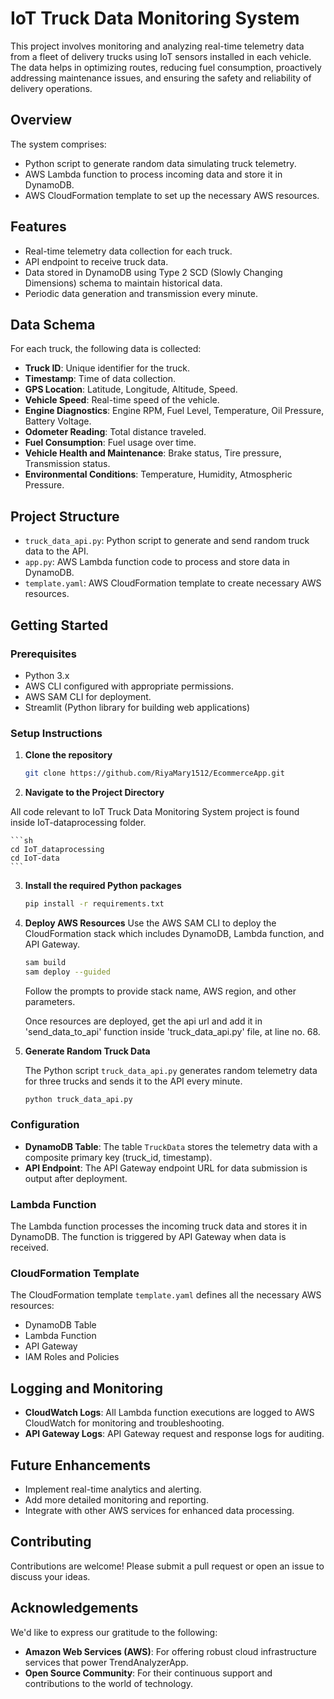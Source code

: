 # IoT Truck Data Monitoring System

This project involves monitoring and analyzing real-time telemetry data from a fleet of delivery trucks using IoT sensors installed in each vehicle. The data helps in optimizing routes, reducing fuel consumption, proactively addressing maintenance issues, and ensuring the safety and reliability of delivery operations.

## Overview

The system comprises:
- Python script to generate random data simulating truck telemetry.
- AWS Lambda function to process incoming data and store it in DynamoDB.
- AWS CloudFormation template to set up the necessary AWS resources.

## Features

- Real-time telemetry data collection for each truck.
- API endpoint to receive truck data.
- Data stored in DynamoDB using Type 2 SCD (Slowly Changing Dimensions) schema to maintain historical data.
- Periodic data generation and transmission every minute.

## Data Schema

For each truck, the following data is collected:
- **Truck ID**: Unique identifier for the truck.
- **Timestamp**: Time of data collection.
- **GPS Location**: Latitude, Longitude, Altitude, Speed.
- **Vehicle Speed**: Real-time speed of the vehicle.
- **Engine Diagnostics**: Engine RPM, Fuel Level, Temperature, Oil Pressure, Battery Voltage.
- **Odometer Reading**: Total distance traveled.
- **Fuel Consumption**: Fuel usage over time.
- **Vehicle Health and Maintenance**: Brake status, Tire pressure, Transmission status.
- **Environmental Conditions**: Temperature, Humidity, Atmospheric Pressure.

## Project Structure

- `truck_data_api.py`: Python script to generate and send random truck data to the API.
- `app.py`: AWS Lambda function code to process and store data in DynamoDB.
- `template.yaml`: AWS CloudFormation template to create necessary AWS resources.

## Getting Started

### Prerequisites

- Python 3.x
- AWS CLI configured with appropriate permissions.
- AWS SAM CLI for deployment.
- Streamlit (Python library for building web applications)

### Setup Instructions

1. **Clone the repository**
    ```sh
    git clone https://github.com/RiyaMary1512/EcommerceApp.git
    ```

2. **Navigate to the Project Directory** 

All code relevant to IoT Truck Data Monitoring System project is found inside IoT-dataprocessing folder.

    ```sh
    cd IoT_dataprocessing
    cd IoT-data
    ```

3. **Install the required Python packages**
    ```sh
    pip install -r requirements.txt
    ```

4. **Deploy AWS Resources**
    Use the AWS SAM CLI to deploy the CloudFormation stack which includes DynamoDB, Lambda function, and API Gateway.
    ```bash
    sam build
    sam deploy --guided
    ```
    Follow the prompts to provide stack name, AWS region, and other parameters.

    Once resources are deployed, get the api url and add it in 'send_data_to_api' function inside 'truck_data_api.py' file, at line no. 68.

5. **Generate Random Truck Data**

    The Python script `truck_data_api.py` generates random telemetry data for three trucks and sends it to the API every minute.
    ```bash
    python truck_data_api.py
    ```

### Configuration

- **DynamoDB Table**: The table `TruckData` stores the telemetry data with a composite primary key (truck_id, timestamp).
- **API Endpoint**: The API Gateway endpoint URL for data submission is output after deployment.

### Lambda Function

The Lambda function processes the incoming truck data and stores it in DynamoDB. The function is triggered by API Gateway when data is received.

### CloudFormation Template

The CloudFormation template `template.yaml` defines all the necessary AWS resources:
- DynamoDB Table
- Lambda Function
- API Gateway
- IAM Roles and Policies

## Logging and Monitoring

- **CloudWatch Logs**: All Lambda function executions are logged to AWS CloudWatch for monitoring and troubleshooting.
- **API Gateway Logs**: API Gateway request and response logs for auditing.

## Future Enhancements

- Implement real-time analytics and alerting.
- Add more detailed monitoring and reporting.
- Integrate with other AWS services for enhanced data processing.

## Contributing

Contributions are welcome! Please submit a pull request or open an issue to discuss your ideas.

## Acknowledgements

We'd like to express our gratitude to the following:

- **Amazon Web Services (AWS)**: For offering robust cloud infrastructure services that power TrendAnalyzerApp.
- **Open Source Community**: For their continuous support and contributions to the world of technology.


